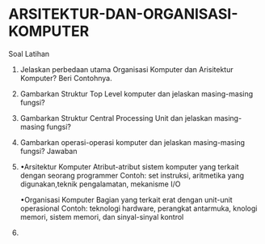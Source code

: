 # ARSITEKTUR-DAN-ORGANISASI-KOMPUTER

Soal Latihan
1. Jelaskan perbedaan utama Organisasi Komputer dan Arisitektur Komputer? Beri Contohnya.

2. Gambarkan Struktur Top Level komputer dan jelaskan masing-masing fungsi?

3. Gambarkan Struktur Central Processing Unit dan jelaskan masing-masing fungsi?

4. Gambarkan operasi-operasi komputer dan jelaskan masing-masing fungsi?
Jawaban 

1. •Arsitektur Komputer
Atribut-atribut sistem komputer yang terkait dengan seorang programmer
Contoh: set instruksi, aritmetika yang digunakan,teknik pengalamatan, mekanisme I/O

   •Organisasi Komputer
Bagian yang terkait erat dengan unit-unit operasional
Contoh: teknologi hardware, perangkat antarmuka, knologi memori, sistem memori, dan sinyal-sinyal kontrol

2.
